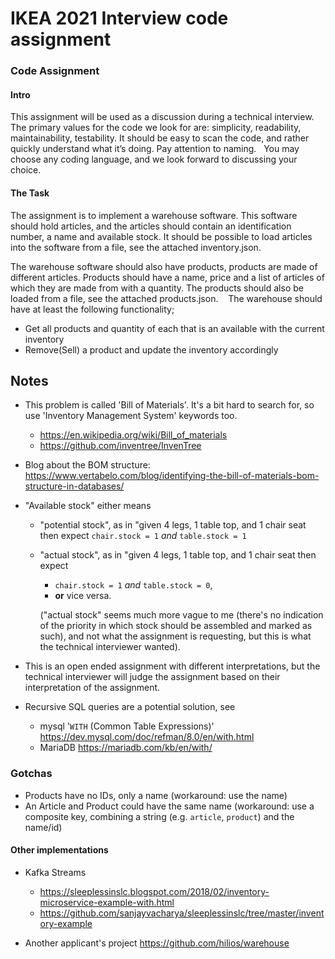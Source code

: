 # IKEA 2021 Interview code assignment

### Code Assignment

#### Intro
This assignment will be used as a discussion during a technical interview.
The primary values for the code we look for are: simplicity, readability, maintainability, testability. It should be easy to scan the code, and rather quickly understand what it’s doing. Pay attention to naming.
 
You may choose any coding language, and we look forward to discussing your choice.

#### The Task

The assignment is to implement a warehouse software. This software should hold articles, and the articles should contain an identification number, a name and available stock. It should be possible to load articles into the software from a file, see the attached inventory.json.

The warehouse software should also have products, products are made of different articles. Products should have a name, price and a list of articles of which they are made from with a quantity. The products should also be loaded from a file, see the attached products.json. 
 
The warehouse should have at least the following functionality;
* Get all products and quantity of each that is an available with the current inventory
* Remove(Sell) a product and update the inventory accordingly


## Notes

* This problem is called 'Bill of Materials'. It's a bit hard to search for, so use 'Inventory Management System' keywords too.
  * https://en.wikipedia.org/wiki/Bill_of_materials
  * https://github.com/inventree/InvenTree

* Blog about the BOM structure: https://www.vertabelo.com/blog/identifying-the-bill-of-materials-bom-structure-in-databases/
* "Available stock" either means 
  * "potential stock", as in "given 4 legs, 1 table top, and 1 chair seat then expect `chair.stock = 1` *and* `table.stock = 1`
  * "actual stock", as in "given 4 legs, 1 table top, and 1 chair seat then expect 
    * `chair.stock = 1` *and* `table.stock = 0`, 
    * **or** vice versa. 
    
    ("actual stock" seems much more vague to me (there's no indication of the priority in which stock should be assembled and marked as such), and not what the assignment is requesting, but this is what the technical interviewer wanted).
  
* This is an open ended assignment with different interpretations, but the technical interviewer will judge the assignment based on their interpretation of the assignment.
* Recursive SQL queries are a potential solution, see 
  * mysql '`WITH` (Common Table Expressions)' https://dev.mysql.com/doc/refman/8.0/en/with.html 
  * MariaDB https://mariadb.com/kb/en/with/

### Gotchas

* Products have no IDs, only a name (workaround: use the name)
* An Article and Product could have the same name (workaround: use a composite key, combining a string (e.g. `article`, `product`) and the name/id)


#### Other implementations

* Kafka Streams 
  * https://sleeplessinslc.blogspot.com/2018/02/inventory-microservice-example-with.html 
  * https://github.com/sanjayvacharya/sleeplessinslc/tree/master/inventory-example

* Another applicant's project https://github.com/hilios/warehouse

